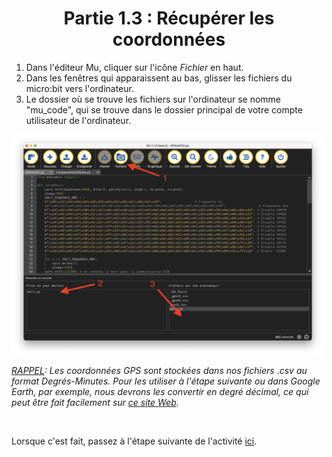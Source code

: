 <h1 align="center"> Partie 1.3 : Récupérer les coordonnées </h1>

1. Dans l'éditeur Mu, cliquer sur l'icône *Fichier* en haut.
2. Dans les fenêtres qui apparaissent au bas, glisser les fichiers du micro:bit vers l'ordinateur.
3. Le dossier où se trouve les fichiers sur l'ordinateur se nomme "mu_code", qui se trouve dans le dossier principal de votre compte utilisateur de l'ordinateur.

<p><img align="center" width="500" src="https://raw.githubusercontent.com/GenieLabMtl/CIPP_microbit-GPS/main/static/images/Mu_File_transfer.png" alt="Image de commande de câbles GPS"></p>

*<ins>RAPPEL</ins>: Les coordonnées GPS sont stockées dans nos fichiers .csv au format Degrés-Minutes. Pour les utiliser à l'étape suivante ou dans Google Earth, par exemple, nous devrons les convertir en degré décimal, ce qui peut être fait facilement sur [ce site Web](https://coordinates-converter.com/en/).*

<br> 

Lorsque c'est fait, passez à l'étape suivante de l'activité [ici](https://github.com/GenieLabMtl/CIPP_microbit-GPS/tree/main/FR/2/1).